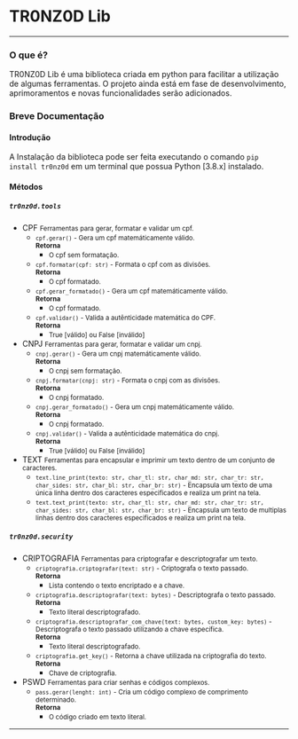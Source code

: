 <h1>TR0NZ0D Lib</h1>
<hr>

<h3>O que é?</h3>
<p>TR0NZ0D Lib é uma biblioteca criada em python para facilitar a utilização de algumas ferramentas. O projeto ainda está em fase de desenvolvimento, aprimoramentos e novas funcionalidades serão adicionados.</p>

<h3>Breve Documentação</h3>

<h4>Introdução</h4>
<p>A Instalação da biblioteca pode ser feita executando o comando <code>pip install tr0nz0d</code> em um terminal que possua Python [3.8.x] instalado.</p>

<h4>Métodos</h4>
<h5><code>tr0nz0d.tools</code></h5>

- CPF
<small>Ferramentas para gerar, formatar e validar um cpf.</small>
    * <small>``cpf.gerar()`` - Gera um cpf matemáticamente válido.<br>**Retorna**
        - O cpf sem formatação.</small>
    * <small>``cpf.formatar(cpf: str)`` - Formata o cpf com as divisões.<br>**Retorna**
        - O cpf formatado.</small>
    * <small>``cpf.gerar_formatado()`` - Gera um cpf matemáticamente válido.<br>**Retorna**
        - O cpf formatado.</small>
    * <small>``cpf.validar()`` - Valida a autênticidade matemática do CPF.<br>**Retorna**
        - True [válido] ou False [inválido] </small>
- CNPJ
<small>Ferramentas para gerar, formatar e validar um cnpj.</small>
    * <small>``cnpj.gerar()`` - Gera um cnpj matemáticamente válido.<br>**Retorna**
        - O cnpj sem formatação.</small>
    * <small>``cnpj.formatar(cnpj: str)`` - Formata o cnpj com as divisões.<br>**Retorna**
        - O cnpj formatado.</small>
    * <small>``cnpj.gerar_formatado()`` - Gera um cnpj matemáticamente válido.<br>**Retorna**
        - O cnpj formatado.</small>
    * <small>``cnpj.validar()`` - Valida a autênticidade matemática do cnpj.<br>**Retorna**
        - True [válido] ou False [inválido] </small>
- TEXT
<small>Ferramentas para encapsular e imprimir um texto dentro de um conjunto de caracteres.</small>
    * <small>``text.line_print(texto: str, char_tl: str, char_md: str, char_tr: str, char_sides: str, char_bl: str, char_br: str)`` - Encapsula um texto de uma única linha dentro dos caracteres especificados e realiza um print na tela.</small>
    * <small>``text.text_print(texto: str, char_tl: str, char_md: str, char_tr: str, char_sides: str, char_bl: str, char_br: str)`` - Encapsula um texto de multiplas linhas dentro dos caracteres especificados e realiza um print na tela.</small>

<h5><code>tr0nz0d.security</code></h5>

- CRIPTOGRAFIA
<small>Ferramentas para criptografar e descriptografar um texto.</small>
    * <small>``criptografia.criptografar(text: str)`` - Criptografa o texto passado.<br>**Retorna**
        - Lista contendo o texto encriptado e a chave.</small>
    * <small>``criptografia.descriptografar(text: bytes)`` - Descriptografa o texto passado.<br>**Retorna**
        - Texto literal descriptografado.</small>
    * <small>``criptografia.descriptografar_com_chave(text: bytes, custom_key: bytes)`` - Descriptografa o texto passado utilizando a chave específica.<br>**Retorna**
        - Texto literal descriptografado.</small>
    * <small>``criptografia.get_key()`` - Retorna a chave utilizada na criptografia do texto.<br>**Retorna**
        - Chave de criptografia.</small>
- PSWD
<small>Ferramentas para criar senhas e códigos complexos.</small>
    * <small>``pass.gerar(lenght: int)`` - Cria um código complexo de comprimento determinado.<br>**Retorna**
        - O código criado em texto literal.</small>


<hr>